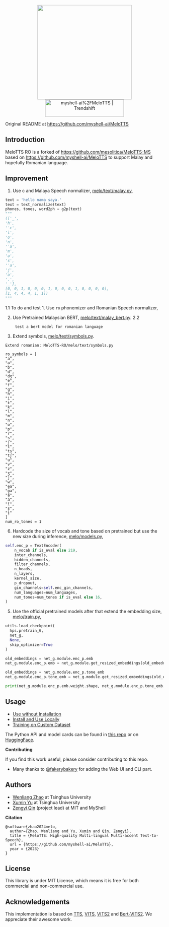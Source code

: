<div align="center">
  <div>&nbsp;</div>
  <img src="logo.png" width="300"/> <br>
  <a href="https://trendshift.io/repositories/8133" target="_blank"><img src="https://trendshift.io/api/badge/repositories/8133" alt="myshell-ai%2FMeloTTS | Trendshift" style="width: 250px; height: 55px;" width="250" height="55"/></a>
</div>

Original README at https://github.com/myshell-ai/MeloTTS

## Introduction
MeloTTS RO is a forked of https://github.com/mesolitica/MeloTTS-MS based on https://github.com/myshell-ai/MeloTTS to support Malay and hopefully Romanian language.

## Improvement

1. Use c and Malaya Speech normalizer, [melo/text/malay.py](melo/text/malay.py),

```python
text = 'hello nama saya.'
text = text_normalize(text)
phones, tones, word2ph = g2p(text)
"""
(['_',
'h',
'ˈɛ',
'l',
'o',
'n',
'ˈa',
'm',
'ə',
's',
'ˈa',
'j',
'ə',
'.',
'_'],
[0, 0, 1, 0, 0, 0, 1, 0, 0, 0, 1, 0, 0, 0, 0],
[1, 4, 4, 4, 1, 1])
"""
```


1.1 To do and test 1. Use `ro` phonemizer and Romanian Speech normalizer,


2. Use Pretrained Malaysian BERT, [melo/text/malay_bert.py](melo/text/malay_bert.py).
   2.2
   ```
    test a bert model for romanian language
   ```
   
4. Extend symbols, [melo/text/symbols.py](melo/text/symbols.py).
   
```
Extend romanian: MeloTTS-RO/melo/text/symbols.py

ro_symbols = [
"a",
"ə",
"b",
"d",
"dʒ",
"e",
"f",
"ɡ",
"h",
"i",
"ɨ",
"k",
"l",
"m",
"n",
"o",
"p",
"r",
"s",
"ʃ",
"t",
"ts",
"tʃ",
"u",
"v",
"z",
"ʒ",
"j",
"w",
"e̯a",
"o̯a",
"ă",
"â",
"î",
"ș",
"ț"
]
num_ro_tones = 1
```
6. Hardcode the size of vocab and tone based on pretrained but use the new size during inference, [melo/models.py](melo/models.py), 

```python
self.enc_p = TextEncoder(
    n_vocab if is_eval else 219,
    inter_channels,
    hidden_channels,
    filter_channels,
    n_heads,
    n_layers,
    kernel_size,
    p_dropout,
    gin_channels=self.enc_gin_channels,
    num_languages=num_languages,
    num_tones=num_tones if is_eval else 16,
)
```

5. Use the official pretrained models after that extend the embedding size, [melo/train.py](melo/train.py),

```python
utils.load_checkpoint(
  hps.pretrain_G,
  net_g,
  None,
  skip_optimizer=True
)

old_embeddings = net_g.module.enc_p.emb
net_g.module.enc_p.emb = net_g.module.get_resized_embeddings(old_embeddings, len(symbols))

old_embeddings = net_g.module.enc_p.tone_emb
net_g.module.enc_p.tone_emb = net_g.module.get_resized_embeddings(old_embeddings, 18)

print(net_g.module.enc_p.emb.weight.shape, net_g.module.enc_p.tone_emb.weight.shape)
```

## Usage
- [Use without Installation](docs/quick_use.md)
- [Install and Use Locally](docs/install.md)
- [Training on Custom Dataset](docs/training.md)

The Python API and model cards can be found in [this repo](https://github.com/myshell-ai/MeloTTS/blob/main/docs/install.md#python-api) or on [HuggingFace](https://huggingface.co/myshell-ai).

**Contributing**

If you find this work useful, please consider contributing to this repo.

- Many thanks to [@fakerybakery](https://github.com/fakerybakery) for adding the Web UI and CLI part.

## Authors

- [Wenliang Zhao](https://wl-zhao.github.io) at Tsinghua University
- [Xumin Yu](https://yuxumin.github.io) at Tsinghua University
- [Zengyi Qin](https://www.qinzy.tech) (project lead) at MIT and MyShell

**Citation**
```
@software{zhao2024melo,
  author={Zhao, Wenliang and Yu, Xumin and Qin, Zengyi},
  title = {MeloTTS: High-quality Multi-lingual Multi-accent Text-to-Speech},
  url = {https://github.com/myshell-ai/MeloTTS},
  year = {2023}
}
```

## License

This library is under MIT License, which means it is free for both commercial and non-commercial use.

## Acknowledgements

This implementation is based on [TTS](https://github.com/coqui-ai/TTS), [VITS](https://github.com/jaywalnut310/vits), [VITS2](https://github.com/daniilrobnikov/vits2) and [Bert-VITS2](https://github.com/fishaudio/Bert-VITS2). We appreciate their awesome work.
